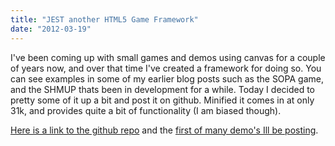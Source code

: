 ```yaml
---
title: "JEST another HTML5 Game Framework"
date: "2012-03-19"
---
```


I've been coming up with small games and demos using canvas for a couple of years now, and over that time I've created a framework for doing so. You can see examples in some of my earlier blog posts such as the SOPA game, and the SHMUP thats been in development for a while. Today I decided to pretty some of it up a bit and post it on github. Minified it comes in at only 31k, and provides quite a bit of functionality (I am biased though).

[Here is a link to the github repo](https://github.com/loktar00/jest) and the [first of many demo's Ill be posting](http://loktar00.github.com/jest/).
